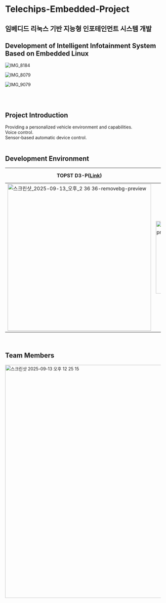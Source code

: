 # Telechips-Embedded-Project
## 임베디드 리눅스 기반 지능형 인포테인먼트 시스템 개발 
## Development of Intelligent Infotainment System Based on Embedded Linux
![IMG_8184](https://github.com/user-attachments/assets/a0cac6e6-90aa-4828-a15f-e47e497dfef1)


![IMG_8079](https://github.com/user-attachments/assets/047cd7fb-de7c-4774-bbc2-c43629698a51)


![IMG_9079](https://github.com/user-attachments/assets/c60a02a2-2be2-405b-a6db-3500d143e8b1)

<br><br>

## Project Introduction
Providing a personalized vehicle environment and capabilities. <br>
Voice control. <br>
Sensor-based automatic device control. <br>
<br>

## Development Environment

| **TOPST D3-P([Link](https://github.com/topst-development/Documentation/tree/main/Single%20Board%20Computer/P%20Model/D3-P))** | **VCP-G([Link](https://github.com/topst-development/Documentation/tree/main/Single%20Board%20Computer/G%20Model/VCP-G))** | **STM32 NUCLEO-F429ZI** |
| --- | --- | --- |
| <img width="464" height="474" alt="스크린샷_2025-09-13_오후_2 36 36-removebg-preview" src="https://github.com/user-attachments/assets/07773ecf-9cf3-4055-b645-217b52cc5388" /> | <img width="446" height="234" alt="스크린샷_2025-09-13_오후_2 36 51-removebg-preview" src="https://github.com/user-attachments/assets/ab7932cf-0730-414a-918e-497347691988" /> |<img width="162" height="389" alt="스크린샷_2025-09-13_오후_2 39 41-removebg-preview" src="https://github.com/user-attachments/assets/ba0db9e0-9de4-4279-8e7e-f6a632d58a5a" />

<br>

## Team Members
<img width="947" height="752" alt="스크린샷 2025-09-13 오후 12 25 15" src="https://github.com/user-attachments/assets/72a2d04a-2f56-4046-add1-9785589a757a" />
